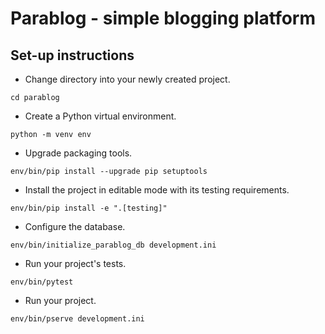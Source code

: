 Parablog - simple blogging platform
========

Set-up instructions
---------------

- Change directory into your newly created project.
```
cd parablog
```


- Create a Python virtual environment.
```
python -m venv env
```

- Upgrade packaging tools.
```
env/bin/pip install --upgrade pip setuptools
```

- Install the project in editable mode with its testing requirements.
```
env/bin/pip install -e ".[testing]"
```

- Configure the database.
```
env/bin/initialize_parablog_db development.ini
```

- Run your project's tests.
```
env/bin/pytest
```


- Run your project.
```
env/bin/pserve development.ini
```